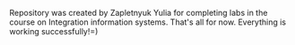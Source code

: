 Repository was created by Zapletnyuk Yulia for completing labs in the course on Integration information systems. That's all for now.
Everything is working successfully!=)
